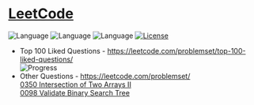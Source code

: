 # [LeetCode](https://leetcode.com/problemset/algorithms/)
![Language](https://img.shields.io/badge/Language-C++%2011-yellow) ![Language](https://img.shields.io/badge/Language-JavaScript-yellow) ![Language](https://img.shields.io/badge/Language-Python-yellow) [![License](https://img.shields.io/badge/License-MIT-blue.svg)](./LICENSE)
* Top 100 Liked Questions - https://leetcode.com/problemset/top-100-liked-questions/  
  ![Progress](https://img.shields.io/badge/Progress-47%20%2F%20100-ff69b4.svg)
* Other Questions - https://leetcode.com/problemset/  
[0350 Intersection of Two Arrays II](https://leetcode.com/problems/intersection-of-two-arrays-ii/)  
[0098 Validate Binary Search Tree](https://leetcode.com/problems/validate-binary-search-tree/)
